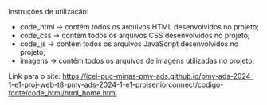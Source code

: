 Instruções de utilização:

- code_html -> contém todos os arquivos HTML desenvolvidos no projeto;
- code_css -> contém todos os arquivos CSS desenvolvidos no projeto;
- code_js -> contém todos os arquivos JavaScript desenvolvidos no projeto;
- imagens -> contém todos os arquivos de imagens utilizadas no projeto;


Link para o site: https://icei-puc-minas-pmv-ads.github.io/pmv-ads-2024-1-e1-proj-web-t8-pmv-ads-2024-1-e1-projseniorconnect/codigo-fonte/code_html/html_home.html
